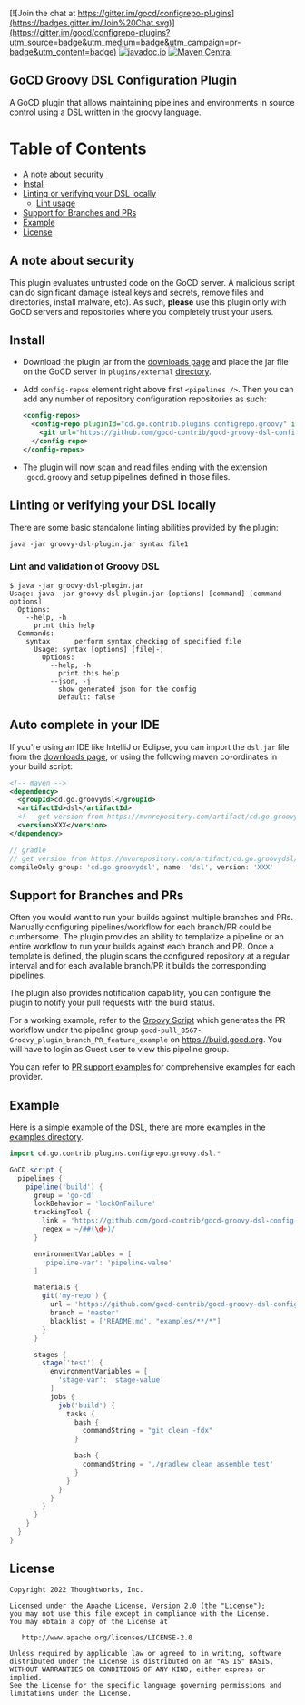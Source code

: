 [![Join the chat at https://gitter.im/gocd/configrepo-plugins](https://badges.gitter.im/Join%20Chat.svg)](https://gitter.im/gocd/configrepo-plugins?utm_source=badge&utm_medium=badge&utm_campaign=pr-badge&utm_content=badge) [![javadoc.io](https://javadoc.io/badge2/cd.go.groovydsl/dsl/javadoc.io.svg)](https://javadoc.io/doc/cd.go.groovydsl/dsl) [![Maven Central](https://img.shields.io/maven-central/v/cd.go.groovydsl/dsl.svg?label=Maven%20Central)](https://search.maven.org/search?q=g:%22cd.go.groovydsl%22%20AND%20a:%22dsl%22)

## GoCD Groovy DSL Configuration Plugin

A GoCD plugin that allows maintaining pipelines and environments in source control using a DSL written in the groovy language.

Table of Contents
=================

* [A note about security](#a-note-about-security)
* [Install](#install)
* [Linting or verifying your DSL locally](#linting-or-verifying-your-dsl-locally)
   * [Lint usage](#lint-usage)
* [Support for Branches and PRs](#support-for-branches-and-prs)
* [Example](#example)
* [License](#license)
      
## A note about security

This plugin evaluates untrusted code on the GoCD server. A malicious script can do significant damage (steal keys and secrets, remove files and directories, install malware, etc). As such, **please** use this plugin only with GoCD servers and repositories where you completely trust your users.

## Install

- Download the plugin jar from the [downloads page](https://github.com/gocd-contrib/gocd-groovy-dsl-config-plugin/releases) and place the jar file on the GoCD server in `plugins/external` [directory](https://docs.gocd.org/current/extension_points/plugin_user_guide.html).

- Add `config-repos` element right above first `<pipelines />`. Then you can add any number of repository configuration repositories as such:

    ```xml
    <config-repos>
      <config-repo pluginId="cd.go.contrib.plugins.configrepo.groovy" id="my-project">
        <git url="https://github.com/gocd-contrib/gocd-groovy-dsl-config-plugin.git" />
      </config-repo>
    </config-repos>
    ```

- The plugin will now scan and read files ending with the extension `.gocd.groovy` and setup pipelines defined in those files.

## Linting or verifying your DSL locally

There are some basic standalone linting abilities provided by the plugin:

```shell
java -jar groovy-dsl-plugin.jar syntax file1
```

### Lint and validation of Groovy DSL

```shell
$ java -jar groovy-dsl-plugin.jar
Usage: java -jar groovy-dsl-plugin.jar [options] [command] [command options]
  Options:
    --help, -h
      print this help
  Commands:
    syntax      perform syntax checking of specified file
      Usage: syntax [options] [file|-]
        Options:
          --help, -h
            print this help
          --json, -j
            show generated json for the config
            Default: false
```

## Auto complete in your IDE

If you're using an IDE like IntelliJ or Eclipse, you can import the `dsl.jar` file from the [downloads page](https://github.com/gocd-contrib/gocd-groovy-dsl-config-plugin/releases), or using the following maven co-ordinates in your build script:

```xml
<!-- maven -->
<dependency>
  <groupId>cd.go.groovydsl</groupId>
  <artifactId>dsl</artifactId>
  <!-- get version from https://mvnrepository.com/artifact/cd.go.groovydsl/dsl -->
  <version>XXX</version>
</dependency>
```

```groovy
// gradle
// get version from https://mvnrepository.com/artifact/cd.go.groovydsl/dsl
compileOnly group: 'cd.go.groovydsl', name: 'dsl', version: 'XXX'
```

## Support for Branches and PRs

Often you would want to run your builds against multiple branches and PRs. Manually configuring pipelines/workflow for each branch/PR could be cumbersome.
The plugin provides an ability to templatize a pipeline or an entire workflow to run your builds against each branch and PR. Once a template is defined,
the plugin scans the configured repository at a regular interval and for each available branch/PR it builds the corresponding pipelines.

The plugin also provides notification capability, you can configure the plugin to notify your pull requests with the build status.

For a working example, refer to the [Groovy Script](https://github.com/gocd/pr-pipelines-workflow/blob/master/.gocd/build.gocd.groovy) which generates the PR workflow
under the pipeline group `gocd-pull_8567-Groovy_plugin_branch_PR_feature_example` on https://build.gocd.org. You will have to login as Guest user to view this pipeline group.

You can refer to [PR support examples](example/src/main/groovy/pull_request_support) for comprehensive examples for each provider.

## Example

Here is a simple example of the DSL, there are more examples in the [examples directory](example/src/main/groovy).

```groovy
import cd.go.contrib.plugins.configrepo.groovy.dsl.*

GoCD.script {
  pipelines {
    pipeline('build') {
      group = 'go-cd'
      lockBehavior = 'lockOnFailure'
      trackingTool {
        link = 'https://github.com/gocd-contrib/gocd-groovy-dsl-config-plugin/issues/${ID}'
        regex = ~/##(\d+)/
      }

      environmentVariables = [
        'pipeline-var': 'pipeline-value'
      ]

      materials {
        git('my-repo') {
          url = 'https://github.com/gocd-contrib/gocd-groovy-dsl-config-plugin'
          branch = 'master'
          blacklist = ['README.md', "examples/**/*"]
        }
      }

      stages {
        stage('test') {
          environmentVariables = [
            'stage-var': 'stage-value'
          ]
          jobs {
            job('build') {
              tasks {
                bash {
                  commandString = "git clean -fdx"
                }

                bash {
                  commandString = './gradlew clean assemble test'
                }
              }
            }
          }
        }
      }
    }
  }
}
```

## License

```plain
Copyright 2022 Thoughtworks, Inc.

Licensed under the Apache License, Version 2.0 (the "License");
you may not use this file except in compliance with the License.
You may obtain a copy of the License at

   http://www.apache.org/licenses/LICENSE-2.0

Unless required by applicable law or agreed to in writing, software
distributed under the License is distributed on an "AS IS" BASIS,
WITHOUT WARRANTIES OR CONDITIONS OF ANY KIND, either express or implied.
See the License for the specific language governing permissions and
limitations under the License.
```
